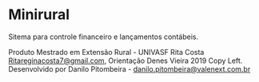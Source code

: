 # Minirural
Sitema para controle financeiro e lançamentos contábeis.

Produto Mestrado em Extensão Rural - UNIVASF
Rita Costa <Ritareginacosta7@gmail.com>, Orientação Denes Vieira
2019 Copy Left.
Desenvolvido por Danilo Pitombeira - danilo.pitombeira@valenext.com.br
